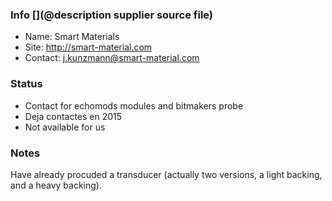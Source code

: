 ### Info [](@description supplier source file)

* Name: Smart Materials
* Site: http://smart-material.com
* Contact: j.kunzmann@smart-material.com

### Status

* Contact for echomods modules and bitmakers probe
* Deja contactes en 2015
* Not available for us

### Notes

Have already procuded a transducer (actually two versions, a light backing, and a heavy backing).


